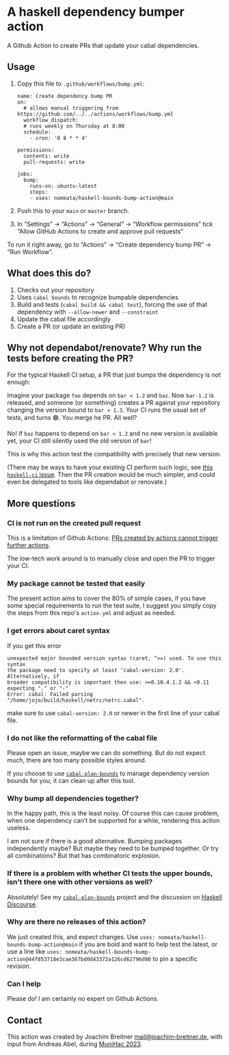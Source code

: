 A haskell dependency bumper action
==================================

A Github Action to create PRs that update your cabal dependencies.

Usage
-----

1. Copy this file to `.github/workflows/bump.yml`:

   ```
   name: Create dependency bump PR
   on:
     # allows manual triggering from https://github.com/../../actions/workflows/bump.yml
     workflow_dispatch:
     # runs weekly on Thursday at 8:00
     schedule:
       - cron: '0 8 * * 4'

   permissions:
     contents: write
     pull-requests: write

   jobs:
     bump:
       runs-on: ubuntu-latest
       steps:
       - uses: nomeata/haskell-bounds-bump-action@main
   ```

2. Push this to your `main` or `master` branch.

3. In “Settings” → “Actions” → “General” → “Workflow permissions” tick
   “Allow GitHub Actions to create and approve pull requests”

To run it right away, go to “Actions” → “Create dependency bump PR” →
“Run Workflow”.

What does this do?
------------------

1. Checks out your repository
2. Uses `cabal bounds` to recognize bumpable dependencies
3. Build and tests (`cabal build && cabal test`), forcing the use of that
   dependency with `--allow-newer` and `--constraint`
4. Update the cabal file accordingly
5. Create a PR (or update an existing PR)

Why not dependabot/renovate? Why run the tests before creating the PR?
----------------------------------------------------------------------

For the typical Haskell CI setup, a PR that just bumps the dependency is not
enough:

Imagine your package `foo` depends on `bar < 1.2` and `baz`. Now
`bar-1.2` is released, and someone (or something) creates a PR against your
repository changing the version bound to `bar < 1.3`. Your CI runs the usual
set of tests, and turns 🟢. You merge he PR. All well?

No! If `baz` happens to depend on `bar < 1.2` and no new version is available
yet, your CI still silently used the old version of `bar`!

This is why this action test the compatibility with precisely that new version.

(There may be ways to have your existing CI perform such logic, see
[this `haskell-ci` issue](https://github.com/haskell-CI/haskell-ci/issues/667).
Then the PR creation would be much simpler, and could even be delegated to
tools like dependabot or renovate.)

More questions
--------------

### CI is not run on the created pull request

This is a limitation of Github Actions: [PRs created by actions cannot trigger further
actions](https://docs.github.com/en/actions/using-workflows/triggering-a-workflow#triggering-a-workflow-from-a-workflow).

The low-tech work around is to manually close and open the PR to trigger your CI.

### My package cannot be tested that easily

The present action aims to cover the 80% of simple cases, if you have some
special requirements to run the test suite, I suggest you simply copy the steps
from this repo's `action.yml` and adjust as needed.

### I get errors about caret syntax

If you get this error
```
unexpected major bounded version syntax (caret, ^>=) used. To use this syntax
the package need to specify at least 'cabal-version: 2.0'. Alternatively, if
broader compatibility is important then use: >=0.10.4.1.2 && <0.11
expecting "." or "-"
Error: cabal: Failed parsing "/home/jojo/build/haskell/netrc/netrc.cabal".
```
make sure to use `cabal-version: 2.0` or newer in the first line of your cabal file.

### I do not like the reformatting of the cabal file

Please open an issue, maybe we can do something. But do not expect much, there
are too many possible styles around.

If you choose to use [`cabal-plan-bounds`](https://github.com/nomeata/cabal-plan-bounds) to manage
dependency version bounds for you, it can clean up after this tool.

### Why bump all dependencies together?

In the happy path, this is the least noisy. Of course this can cause problem,
when one dependency can't be supported for a while, rendering this action useless.

I am not sure if there is a good alternative. Bumping packages independently
maybe? But maybe they need to be bumped together. Or try all combinations? But
that has combinatoric explosion.

### If there is a problem with whether CI tests the upper bounds, isn't there one with other versions as well?

Absolutely! See my [`cabal-plan-bounds`](https://github.com/nomeata/cabal-plan-bounds) project and the discussion on
[Haskell Discourse](https://discourse.haskell.org/t/don-t-edit-dependency-bounds-manually-with-this-ci-setup/5539).

### Why are there no releases of this action?

We just created this, and expect changes. Use `uses:
nomeata/haskell-bounds-bump-action@main` if you are bold and want to help test
the latest, or use a line like `uses:
nomeata/haskell-bounds-bump-action@44f853718e3cae367bd0d43372a126cd62796d80` to
pin a specific revision.

### Can I help

Please do! I am certainly no expert on Github Actions.

## Contact

This action was created by Joachim Breitner <mail@joachim-breitner.de>, with
input from Andreas Abel, during [MuniHac 2023](https://munihac.de/2023.html).
